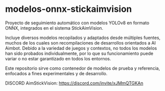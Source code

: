 # modelos-onnx-stickaimvision

Proyecto de seguimiento automático con modelos YOLOv8 en formato ONNX, integrados en el sistema StickAimVision. 

Incluye diversos modelos recopilados y adaptados desde múltiples fuentes, muchos de los cuales son recompilaciones de desarrollos orientados a AI Aimbot. Debido a la variedad de juegos y contextos, no todos los modelos han sido probados individualmente, por lo que su funcionamiento puede variar o no estar garantizado en todos los entornos.

Este repositorio sirve como contenedor de modelos de prueba y referencia, enfocados a fines experimentales y de desarrollo.

DISCORD AimStickVision: https://discord.com/invite/xJMmQTGKAn
